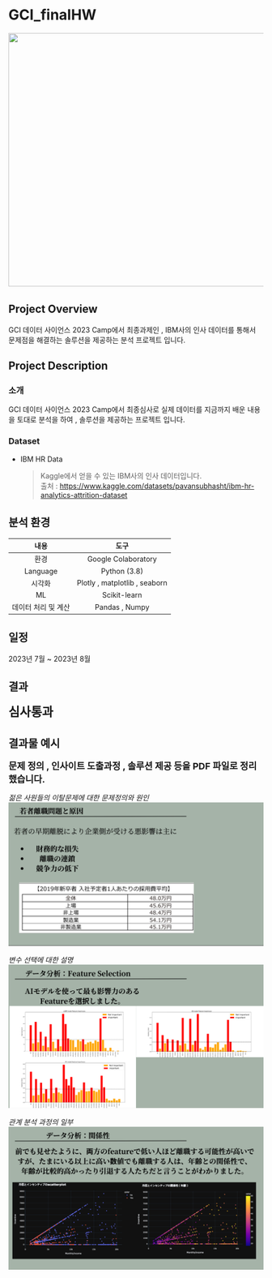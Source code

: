 # GCI_finalHW

<p align='center'>
  <img src='https://github.com/Dae-yangKim/GCI_finalHW/assets/102850893/808a0c09-733d-45b9-9cf0-d6beb24c0f26' width=700 height=500>
</p>

## Project Overview

GCI 데이터 사이언스 2023 Camp에서 최종과제인 , IBM사의 인사 데이터를 통해서 문제점을 해결하는 솔루션을 제공하는 분석 프로젝트 입니다.

## Project Description

### 소개

GCI 데이터 사이언스 2023 Camp에서 최종심사로 실제 데이터를 지금까지 배운 내용을 토대로 분석을 하여 , 솔루션을 제공하는 프로젝트 입니다.

### Dataset

- IBM HR Data

  > Kaggle에서 얻을 수 있는 IBM사의 인사 데이터입니다.<br>
  출처 : https://www.kaggle.com/datasets/pavansubhasht/ibm-hr-analytics-attrition-dataset

## 분석 환경

| 내용 | 도구 |
| :--: | :--: |
| 환경 | Google Colaboratory |
| Language | Python (3.8) |
| 시각화 | Plotly , matplotlib , seaborn |
| ML | Scikit-learn |
| 데이터 처리 및 계산 | Pandas , Numpy |

## 일정
2023년 7월 ~ 2023년 8월

## 결과
<b><font size = 5>심사통과</font></b>

## 결과물 예시

<b><font size = 4>문제 정의 , 인사이트 도출과정 , 솔루션 제공 등을 PDF 파일로 정리했습니다.</font></b>

_젊은 사원들의 이탈문제에 대한 문제정의와 원인_
<img src="/pdf_1.png">

_변수 선택에 대한 설명_
<img src="/pdf_2.png">

_관계 분석 과정의 일부_
<img src="/pdf_3.png">
